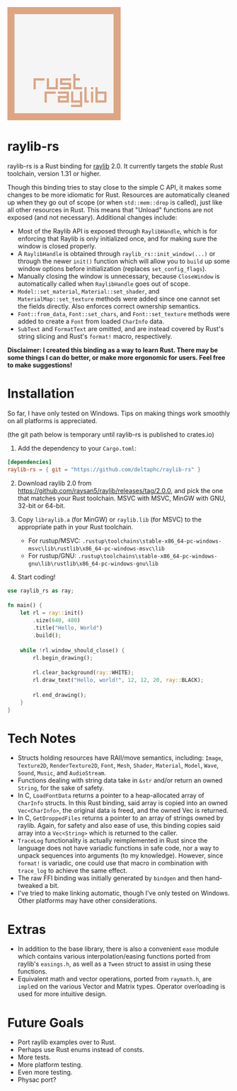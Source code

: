 ![logo](logo/raylib-rust_256x256.png)

# raylib-rs

raylib-rs is a Rust binding for [raylib](http://www.raylib.com/) 2.0. It currently targets the *stable* Rust toolchain, version 1.31 or higher.

Though this binding tries to stay close to the simple C API, it makes some changes to be more idiomatic for Rust. Resources are automatically cleaned up when they go out of scope (or when `std::mem::drop` is called), just like all other resources in Rust. This means that "Unload" functions are not exposed (and not necessary). Additional changes include:
- Most of the Raylib API is exposed through `RaylibHandle`, which is for enforcing that Raylib is only initialized once, and for making sure the window is closed properly.
- A `RaylibHandle` is obtained through `raylib_rs::init_window(...)` or through the newer `init()` function which will allow you to `build` up some window options before initialization (replaces `set_config_flags`).
- Manually closing the window is unnecessary, because `CloseWindow` is automatically called when `RaylibHandle` goes out of scope.
- `Model::set_material`, `Material::set_shader`, and `MaterialMap::set_texture` methods were added since one cannot set the fields directly. Also enforces correct ownership semantics.
- `Font::from_data`, `Font::set_chars`, and `Font::set_texture` methods were added to create a `Font` from loaded `CharInfo` data.
- `SubText` and `FormatText` are omitted, and are instead covered by Rust's string slicing and Rust's `format!` macro, respectively.

**Disclaimer: I created this binding as a way to learn Rust. There may be some things I can do better, or make more ergonomic for users. Feel free to make suggestions!**

# Installation

So far, I have only tested on Windows. Tips on making things work smoothly on all platforms is appreciated.

(the git path below is temporary until raylib-rs is published to crates.io)

1. Add the dependency to your `Cargo.toml`:
```toml
[dependencies]
raylib-rs = { git = "https://github.com/deltaphc/raylib-rs" }
```

2. Download raylib 2.0 from https://github.com/raysan5/raylib/releases/tag/2.0.0, and pick the one that matches your Rust toolchain. MSVC with MSVC, MinGW with GNU, 32-bit or 64-bit.

3. Copy `libraylib.a` (for MinGW) or `raylib.lib` (for MSVC) to the appropriate path in your Rust toolchain.
   - For rustup/MSVC: `.rustup\toolchains\stable-x86_64-pc-windows-msvc\lib\rustlib\x86_64-pc-windows-msvc\lib`
   - For rustup/GNU: `.rustup\toolchains\stable-x86_64-pc-windows-gnu\lib\rustlib\x86_64-pc-windows-gnu\lib`

4. Start coding!
```rust
use raylib_rs as ray;

fn main() {
    let rl = ray::init()
        .size(640, 480)
        .title("Hello, World")
        .build();
    
    while !rl.window_should_close() {
        rl.begin_drawing();

        rl.clear_background(ray::WHITE);
        rl.draw_text("Hello, world!", 12, 12, 20, ray::BLACK);

        rl.end_drawing();
    }
}
```

# Tech Notes

- Structs holding resources have RAII/move semantics, including: `Image`, `Texture2D`, `RenderTexture2D`, `Font`, `Mesh`, `Shader`, `Material`, `Model`, `Wave`, `Sound`, `Music`, and `AudioStream`.
- Functions dealing with string data take in `&str` and/or return an owned `String`, for the sake of safety.
- In C, `LoadFontData` returns a pointer to a heap-allocated array of `CharInfo` structs. In this Rust binding, said array is copied into an owned `Vec<CharInfo>`, the original data is freed, and the owned Vec is returned.
- In C, `GetDroppedFiles` returns a pointer to an array of strings owned by raylib. Again, for safety and also ease of use, this binding copies said array into a `Vec<String>` which is returned to the caller.
- `TraceLog` functionality is actually reimplemented in Rust since the language does not have variadic functions in safe code, nor a way to unpack sequences into arguments (to my knowledge). However, since `format!` is variadic, one could use that macro in combination with `trace_log` to achieve the same effect.
- The raw FFI binding was initially generated by `bindgen` and then hand-tweaked a bit.
- I've tried to make linking automatic, though I've only tested on Windows. Other platforms may have other considerations.

# Extras

- In addition to the base library, there is also a convenient `ease` module which contains various interpolation/easing functions ported from raylib's `easings.h`, as well as a `Tween` struct to assist in using these functions.
- Equivalent math and vector operations, ported from `raymath.h`, are `impl`ed on the various Vector and Matrix types. Operator overloading is used for more intuitive design.

# Future Goals

- Port raylib examples over to Rust.
- Perhaps use Rust enums instead of consts.
- More tests.
- More platform testing.
- Even more testing.
- Physac port?

